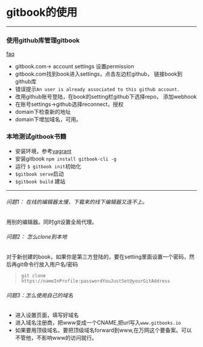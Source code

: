 # gitbook的使用


---
### 使用github库管理gitbook
[faq](https://help.gitbook.com/github/can-i-host-on-github.html)

+ gitbook.com-> account settings 设置permission
+ gitbook.com找到book进入settings，点击左边栏github， 链接book到github库
+ 错误提示`An user is already associated to this github account.`
+ 改用github账号登陆，在book的setting栏github下选择repo， 添加webhook
+ 在账号settings->github选择reconnect，授权
+ domain下检查新的地址
+ domain下增加域名，可用。

### 本地测试gitbook书籍
+ 安装环境，参考[vagrant](ch8/javascript-angular2.md)
+ 安装gitbook `npm install gitbook-cli -g`
+ 运行 `$ gitbook init`初始化
+ `$gitbook serve`启动
+ `$gitbook build` 建站



------
###### 问题1： 在线的编辑器太慢，下载来的线下编辑器又连不上。
用别的编辑器。同时git设置全局代理。

###### 问题2： 怎么clone到本地
对于新创建的book，如果你是第三方登陆的，要在setting里面设置一个密码，然后再git命令行放入用户名/密码
> `git clone https://nameInProfile:passwordYouJustSet@yourGitAddress`

###### 问题3：怎么使用自己的域名
+ 进入设置页面，填写好域名
+ 进入域名注册商，把www变成一个CNAME,把url写入`www.gitbooks.io`
+ 如果要用顶级域名，要把顶级域名forward到www,在万网这个要备案。可以不管他，不影响www的访问就行。